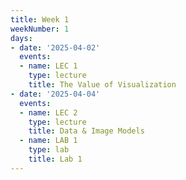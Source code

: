 ```yaml
---
title: Week 1
weekNumber: 1
days:
- date: '2025-04-02'
  events:
  - name: LEC 1
    type: lecture
    title: The Value of Visualization
- date: '2025-04-04'
  events:
  - name: LEC 2
    type: lecture
    title: Data & Image Models
  - name: LAB 1
    type: lab
    title: Lab 1
---
```

